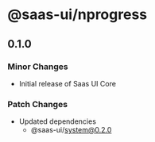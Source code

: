 # @saas-ui/nprogress

## 0.1.0

### Minor Changes

- Initial release of Saas UI Core

### Patch Changes

- Updated dependencies
  - @saas-ui/system@0.2.0
